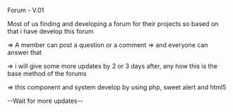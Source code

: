 Forum - V.01

Most of us finding and developing a forum for their projects so based on that i have develop this forum

=> A member can post a question or a comment
=> and everyone can answer that

=> i will give some more updates by 2 or 3 days after, any how this is the base method of the forums

=> this component and system develop by using php, sweet alert and html5

--Wait for more updates--
